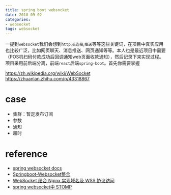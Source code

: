 ```yaml
---
title: spring boot websocket
date: 2018-09-02
categories:
- websocket
tags: websocket
---
```


一提到`websocket`我们会想到`http`,`长连接`,`推送`等等这些关键词，在项目中真实应用也比较广泛，比如网页聊天、消息推送、网页通知等等。本人也是最近项目中需要（POS机扫码付款成功后回调通知web页面收款通知），然后记录下来实现过程。项目采用前后端分离，前端`react`后端`spring-boot`。首先你需要掌握

https://zh.wikipedia.org/wiki/WebSocket
https://zhuanlan.zhihu.com/p/43318867


# case
* 集群：暂定发布订阅
* 参数
* 通知
* 超时


# reference
* [spring websocket docs](https://docs.spring.io/spring/docs/current/spring-framework-reference/web.html#websocket)
* [Springboot-Websocket整合](https://cdn2.jianshu.io/p/03e25674ce21?utm_campaign=maleskine&utm_content=note&utm_medium=seo_notes&utm_source=recommendation)
* [WebSocket 结合 Nginx 实现域名及 WSS 协议访问](http://www.cnblogs.com/mafly/p/websocket.html)
* [spring websocket中 STOMP](https://my.oschina.net/u/1590027/blog/879629)